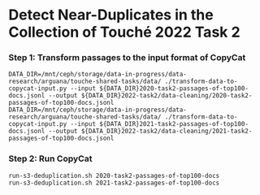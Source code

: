 # Detect Near-Duplicates in the Collection of Touché 2022 Task 2

### Step 1: Transform passages to the input format of CopyCat

```
DATA_DIR=/mnt/ceph/storage/data-in-progress/data-research/arguana/touche-shared-tasks/data/ ./transform-data-to-copycat-input.py --input ${DATA_DIR}2020-task2-passages-of-top100-docs.jsonl --output ${DATA_DIR}2022-task2/data-cleaning/2020-task2-passages-of-top100-docs.jsonl
DATA_DIR=/mnt/ceph/storage/data-in-progress/data-research/arguana/touche-shared-tasks/data/ ./transform-data-to-copycat-input.py --input ${DATA_DIR}2021-task2-passages-of-top100-docs.jsonl --output ${DATA_DIR}2022-task2/data-cleaning/2021-task2-passages-of-top100-docs.jsonl
```

### Step 2: Run CopyCat

```
run-s3-deduplication.sh 2020-task2-passages-of-top100-docs
run-s3-deduplication.sh 2021-task2-passages-of-top100-docs
```

